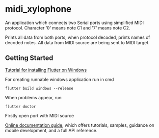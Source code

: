 # midi_xylophone

An application which connects two Serial ports using simplified MIDI protocol.
Character '0' means note C1 and '7' means note C2.

Prints all data from both ports, when protocol decoded, prints names of decoded notes.
All data from MIDI source are being sent to MIDI target. 

## Getting Started

[Tutorial for installing Flutter on Windows](https://docs.flutter.dev/get-started/install/windows/desktop)

For creating runnable windows application run in cmd
```
flutter build windows --release
```

When problems appear, run
```
flutter doctor
```

Firstly open port with MIDI source

[Online documentation guide](https://docs.flutter.dev/), which offers tutorials,
samples, guidance on mobile development, and a full API reference.
